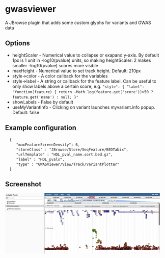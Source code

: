 # gwasviewer

A JBrowse plugin that adds some custom glyphs for variants and GWAS data


## Options

* heightScaler - Numerical value to collapse or exapand y-axis. By default 1px is 1 unit in -log10(pvalue) units, so making heightScaler: 2 makes smaller -log10(pvalue) scores more visible
* maxHeight - Numerical value to set track height. Default: 210px
* style->color - A color callback for the variables
* style->label - A string or callback for the feature label. Can be useful to only show labels above a certain score, e.g. `"style": { "label": "function(feature) { return -Math.log(feature.get('score'))>50 ? feature.get('name') : null; }"`
* showLabels - False by default
* useMyVariantInfo - Clicking on variant launches myvariant.info popup. Default: false


## Example configuration

      {
         "maxFeatureScreenDensity": 6,
         "storeClass" : "JBrowse/Store/SeqFeature/BEDTabix",
         "urlTemplate" : "HDL_pval_name.sort.bed.gz",
         "label" : "HDL_pvals",
         "type" : "GWASViewer/View/Track/VariantPlotter"
      }

## Screenshot

![](img/plotter.png)




